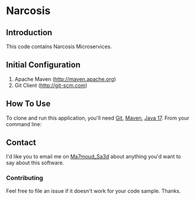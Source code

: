 # Narcosis

## Introduction

This code contains Narcosis Microservices.

## Initial Configuration

1. Apache Maven (http://maven.apache.org)
2. Git Client (http://git-scm.com)

## How To Use

To clone and run this application, you'll need [Git](https://git-scm.com), [Maven](https://maven.apache.org/), [Java 17](https://download.oracle.com/java/17/latest/jdk-17_windows-x64_bin.zip). From your command line:

## Contact

I'd like you to email me on [Ma7moud_Sa3d](Ma7moud.Sa3d92@gmail.com) about anything you'd want to say about this software.

### Contributing
Feel free to file an issue if it doesn't work for your code sample. Thanks.
